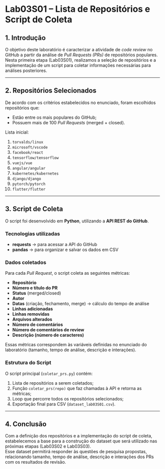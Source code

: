 # Lab03S01 – Lista de Repositórios e Script de Coleta

## 1. Introdução
O objetivo deste laboratório é caracterizar a atividade de *code review* no GitHub a partir da análise de *Pull Requests (PRs)* de repositórios populares.  
Nesta primeira etapa (Lab03S01), realizamos a seleção de repositórios e a implementação de um script para coletar informações necessárias para análises posteriores.  

---

## 2. Repositórios Selecionados
De acordo com os critérios estabelecidos no enunciado, foram escolhidos repositórios que:  
- Estão entre os mais populares do GitHub;  
- Possuem mais de 100 *Pull Requests* (merged + closed).  

Lista inicial:  
1. `torvalds/linux`  
2. `microsoft/vscode`  
3. `facebook/react`  
4. `tensorflow/tensorflow`  
5. `vuejs/vue`  
6. `angular/angular`  
7. `kubernetes/kubernetes`  
8. `django/django`  
9. `pytorch/pytorch`  
10. `flutter/flutter`  

---

## 3. Script de Coleta

O script foi desenvolvido em **Python**, utilizando a **API REST do GitHub**.  

### Tecnologias utilizadas
- **requests** → para acessar a API do GitHub  
- **pandas** → para organizar e salvar os dados em CSV  

### Dados coletados
Para cada *Pull Request*, o script coleta as seguintes métricas:  
- **Repositório**  
- **Número e título do PR**  
- **Status** (merged/closed)  
- **Autor**  
- **Datas** (criação, fechamento, merge) → cálculo do tempo de análise  
- **Linhas adicionadas**  
- **Linhas removidas**  
- **Arquivos alterados**  
- **Número de comentários**  
- **Número de comentários de review**  
- **Descrição (número de caracteres)**  

Essas métricas correspondem às variáveis definidas no enunciado do laboratório (tamanho, tempo de análise, descrição e interações).  

### Estrutura do Script
O script principal (`coletar_prs.py`) contém:  
1. Lista de repositórios a serem coletados;  
2. Função `coletar_prs(repo)` que faz chamadas à API e retorna as métricas;  
3. Loop que percorre todos os repositórios selecionados;  
4. Exportação final para CSV (`dataset_lab03S01.csv`).  

---

## 4. Conclusão
Com a definição dos repositórios e a implementação do script de coleta, estabelecemos a base para a construção do dataset que será utilizado nas próximas etapas (Lab03S02 e Lab03S03).  
Esse dataset permitirá responder às questões de pesquisa propostas, relacionando tamanho, tempo de análise, descrição e interações dos PRs com os resultados de revisão.
